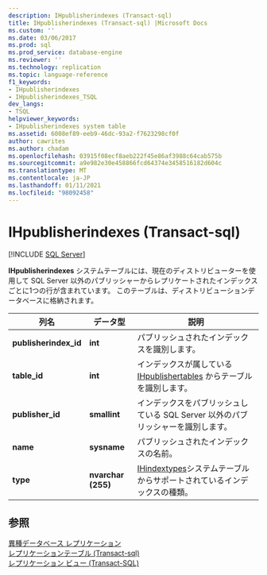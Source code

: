 ```yaml
---
description: IHpublisherindexes (Transact-sql)
title: IHpublisherindexes (Transact-sql) |Microsoft Docs
ms.custom: ''
ms.date: 03/06/2017
ms.prod: sql
ms.prod_service: database-engine
ms.reviewer: ''
ms.technology: replication
ms.topic: language-reference
f1_keywords:
- IHpublisherindexes
- IHpublisherindexes_TSQL
dev_langs:
- TSQL
helpviewer_keywords:
- IHpublisherindexes system table
ms.assetid: 6008ef89-eeb9-46dc-93a2-f7623298cf0f
author: cawrites
ms.author: chadam
ms.openlocfilehash: 03915f08ecf8aeb222f45e86af3988c64cab575b
ms.sourcegitcommit: a9e982e30e458866fcd64374e3458516182d604c
ms.translationtype: MT
ms.contentlocale: ja-JP
ms.lasthandoff: 01/11/2021
ms.locfileid: "98092458"
---
```

# <a name="ihpublisherindexes-transact-sql"></a>IHpublisherindexes (Transact-sql)
[!INCLUDE [SQL Server](../../includes/applies-to-version/sqlserver.md)]

  **IHpublisherindexes** システムテーブルには、現在のディストリビューターを使用して SQL Server 以外のパブリッシャーからレプリケートされたインデックスごとに1つの行が含まれています。 このテーブルは、ディストリビューションデータベースに格納されます。  
  
|列名|データ型|説明|  
|-----------------|---------------|-----------------|  
|**publisherindex_id**|**int**|パブリッシュされたインデックスを識別します。|  
|**table_id**|**int**|インデックスが属している [IHpublishertables](../../relational-databases/system-tables/ihpublishertables-transact-sql.md) からテーブルを識別します。|  
|**publisher_id**|**smallint**|インデックスをパブリッシュしている SQL&#xA0;Server 以外のパブリッシャーを識別します。|  
|**name**|**sysname**|パブリッシュされたインデックスの名前。|  
|**type**|**nvarchar (255)**|[IHindextypes](../../relational-databases/system-tables/ihindextypes-transact-sql.md)システムテーブルからサポートされているインデックスの種類。|  
  
## <a name="see-also"></a>参照  
 [異種データベース レプリケーション](../../relational-databases/replication/non-sql/heterogeneous-database-replication.md)   
 [レプリケーションテーブル &#40;Transact-sql&#41;](../../relational-databases/system-tables/replication-tables-transact-sql.md)   
 [レプリケーション ビュー &#40;Transact-SQL&#41;](../../relational-databases/system-views/replication-views-transact-sql.md)  
  
  

